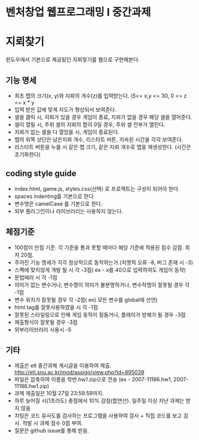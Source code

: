 벤처창업 웹프로그래밍 I 중간과제
========================

# 지뢰찾기

윈도우에서 기본으로 제공됬던 지뢰찾기를 웹으로 구현해본다.

## 기능 명세

* 최초 맵의 크기(x, y)와 지뢰의 개수(z)를 입력받는다. (5<= x,y <= 30, 0 <= z <= x * y
* 입력 받은 값에 맞게 지도가 형성되서 보여준다.
* 셀을 클릭 시, 지뢰가 있을 경우 게임이 종료, 지뢰가 없을 경우 해당 셀을 열어준다.
* 셀이 열릴 시, 주위 셀의 지뢰의 합이 0일 경우, 주위 셀 전부가 열린다.
* 지뢰가 없는 셀을 다 열었을 시, 게임이 종료된다.
* 맵의 위쪽 상단은 남은지뢰 개수, 리스타트 버튼, 지속된 시간을 각각 보여준다.
* 리스타트 버튼을 누를 시 같은 맵 크기, 같은 지뢰 개수로 맵을 재생성한다. (시간은 초기화한다)

## coding style guide
* index.html, game.js, styles.css(선택) 로 프로젝트는 구성이 되어야 한다.
* spaces indenting를 기본으로 한다.
* 변수명은 camelCase 를 기본으로 한다.
* 외부 플러그인이나 라이브러리는 사용하지 않는다.

## 체점기준
* 100점이 만점 기준. 각 기준을 통과 못할 때마다 해당 기준에 적용된 점수 감점. 최저 20점.
* 주어진 기능 명세가 각각 정상적으로 동작하는가.(치명적 오류 -8, 버그 존재 시 -3)
* 스펙에 맞지않게 개발 될 시 각 -3점( ex - x를 40으로 입력하여도 게임이 동작)
* 문법에러 시 각 -1점
* 의미가 없는 변수거나, 변수명이 의미가 불분명하거나, 변수작명이 잘못될 경우 각 -1점
* 변수 위치가 잘못될 경우 각 -2점( ex) 모든 변수를 global에 선언)
* html tag를 잘못사용하였을 시 각 -1점
* 잘못된 스타일링으로 인해 게임 동작이 힘들거나, 플레이가 방해가 될 경우 -3점
* 제출형식이 잘못될 경우 -3점
* 외부라이브러리 사용시 -5

## 기타
* 제출은 etl 중간과제 게시글을 이용하여 제출. http://etl.snu.ac.kr/mod/assign/view.php?id=895039
* 파일은 압축하여 이름을 학번.hw1.zip으로 전송 (ex - 2007-11186.hw1, 2007-11186.hw1.zip)
* 과제 제출일은 10월 27일 23:59:59까지.
* 하루 늦어질 시(1초라도) 총점에서 10% 감점(합연산). 일주일 이상 지난 과제는 받지 않음
* 치팅은 코드 유사도를 검사하는 프로그램을 사용하여 검사 + 직접 코드를 보고 검사. 적발 시 과제 점수 0점 부여.
* 질문은 github issue를 통해 받음.
